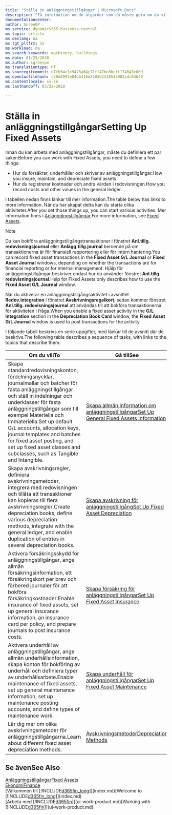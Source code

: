 ```yaml
---
title: "Ställa in anläggningstillgångar | Microsoft Docs"
description: "Få information om de åtgärder som du måste göra om du vill ställa in anläggningstillgångar, till exempel maskiner eller byggnader."
documentationcenter: 
author: SorenGP
ms.service: dynamics365-business-central
ms.topic: article
ms.devlang: na
ms.tgt_pltfrm: na
ms.workload: na
ms.search.keywords: machinery, buildings
ms.date: 01/25/2018
ms.author: sgroespe
ms.translationtype: HT
ms.sourcegitcommit: d7fb34e1c9428a64c71ff47be8bcff174649c00d
ms.openlocfilehash: c20d4997e84db416e2103d2318533082adc04b49
ms.contentlocale: sv-se
ms.lasthandoff: 03/22/2018

---
```

# <a name="setting-up-fixed-assets"></a><span data-ttu-id="4a9d6-103">Ställa in anläggningstillgångar</span><span class="sxs-lookup"><span data-stu-id="4a9d6-103">Setting Up Fixed Assets</span></span>
<span data-ttu-id="4a9d6-104">Innan du kan arbeta med anläggningstillgångar, måste du definiera ett par saker:</span><span class="sxs-lookup"><span data-stu-id="4a9d6-104">Before you can work with Fixed Assets, you need to define a few things:</span></span>  

* <span data-ttu-id="4a9d6-105">Hur du försäkrar, underhåller och skriver av anläggningstillgångar.</span><span class="sxs-lookup"><span data-stu-id="4a9d6-105">How you insure, maintain, and depreciate fixed assets.</span></span>  
* <span data-ttu-id="4a9d6-106">Hur du registrerar kostnader och andra värden i redovisningen.</span><span class="sxs-lookup"><span data-stu-id="4a9d6-106">How you record costs and other values in the general ledger.</span></span>  

<span data-ttu-id="4a9d6-107">I tabellen nedan finns länkar till mer information.</span><span class="sxs-lookup"><span data-stu-id="4a9d6-107">The table below has links to more information.</span></span> <span data-ttu-id="4a9d6-108">När du har skapat detta kan du starta olika aktiviteter.</span><span class="sxs-lookup"><span data-stu-id="4a9d6-108">After you set those things up, you can start various activities.</span></span> <span data-ttu-id="4a9d6-109">Mer information finns i [Anläggningstillgångar](fa-manage.md).</span><span class="sxs-lookup"><span data-stu-id="4a9d6-109">For more information, see [Fixed Assets](fa-manage.md).</span></span>  

> [!NOTE]  
>   <span data-ttu-id="4a9d6-110">Du kan bokföra anläggningstillgångstransaktioner i fönstret **Anl.tillg. redovisningsjournal** eller **Anlägg.tillg.journal** beroende på om transaktionerna är för finansiell rapportering eller för intern hantering.</span><span class="sxs-lookup"><span data-stu-id="4a9d6-110">You can record fixed asset transactions in the **Fixed Asset G/L Journal** or **Fixed Asset Journal** windows, depending on whether the transactions are for financial reporting or for internal management.</span></span> <span data-ttu-id="4a9d6-111">Hjälp för anläggningstillgångar beskriver endast hur du använder fönstret **Anl.tillg. redovisningsjournal**.</span><span class="sxs-lookup"><span data-stu-id="4a9d6-111">Help for Fixed Assets only describes how to use the **Fixed Asset G/L Journal** window.</span></span>  

<span data-ttu-id="4a9d6-112">När du aktiverar en anläggningstillgångsaktivitet i avsnittet **Redov.integration** i fönstret **Avskrivningsregelkort**, sedan kommer fönstret **Anl.tillg. redovisningsjournal** att användas till att bokföra transaktionerna för aktiviteten i fråga.</span><span class="sxs-lookup"><span data-stu-id="4a9d6-112">When you enable a fixed asset activity in the **G/L Integration** section in the **Depreciation Book Card** window, the **Fixed Asset G/L Journal** window is used to post transactions for the activity.</span></span>

<span data-ttu-id="4a9d6-113">I följande tabell beskrivs en serie uppgifter, med länkar till de avsnitt där de beskrivs.</span><span class="sxs-lookup"><span data-stu-id="4a9d6-113">The following table describes a sequence of tasks, with links to the topics that describe them.</span></span>  

| <span data-ttu-id="4a9d6-114">Om du vill</span><span class="sxs-lookup"><span data-stu-id="4a9d6-114">To</span></span> | <span data-ttu-id="4a9d6-115">Gå till</span><span class="sxs-lookup"><span data-stu-id="4a9d6-115">See</span></span> |
| --- | --- |
| <span data-ttu-id="4a9d6-116">Skapa standardredovisningskonton, fördelningsnycklar, journalmallar och batcher för fasta anläggningstillgångar och ställ in indelningar och underklasser för fasta anläggningstillgångar som till exempel Materiella och Immateriella.</span><span class="sxs-lookup"><span data-stu-id="4a9d6-116">Set up default G/L accounts, allocation keys, journal templates and batches for fixed asset posting, and set up fixed asset classes and subclasses, such as Tangible and Intangible.</span></span> |[<span data-ttu-id="4a9d6-117">Skapa allmän information om anläggningstillgångar</span><span class="sxs-lookup"><span data-stu-id="4a9d6-117">Set Up General Fixed Assets Information</span></span>](fa-how-setup-general.md) |
| <span data-ttu-id="4a9d6-118">Skapa avskrivningsregler, definiera avskrivningsmetoder, integrera med redovisningen och tillåta att transaktioner kan kopieras till flera avskrivningsregler.</span><span class="sxs-lookup"><span data-stu-id="4a9d6-118">Create depreciation books, define various depreciation methods, integrate with the general ledger, and enable duplication of entries in several depreciation books.</span></span> |[<span data-ttu-id="4a9d6-119">Skapa avskrivning för anläggningstillgång</span><span class="sxs-lookup"><span data-stu-id="4a9d6-119">Set Up Fixed Asset Depreciation</span></span>](fa-how-setup-depreciation.md) |
| <span data-ttu-id="4a9d6-120">Aktivera försäkringsskydd för anläggningstillgångar, ange allmän försäkringsinformation, ett försäkringskort per brev och förbered journaler för att bokföra försäkringkostnader.</span><span class="sxs-lookup"><span data-stu-id="4a9d6-120">Enable insurance of fixed assets, set up general insurance information, an insurance card per policy, and prepare journals to post insurance costs.</span></span> |[<span data-ttu-id="4a9d6-121">Skapa försäkring för anläggningstillgångar</span><span class="sxs-lookup"><span data-stu-id="4a9d6-121">Set Up Fixed Asset Insurance</span></span>](fa-how-setup-insurance.md) |
| <span data-ttu-id="4a9d6-122">Aktivera underhåll av anläggningstillgångar, ange allmän underhållsinformation, skapa konton för bokföring av underhåll och definiera typer av underhållsarbete.</span><span class="sxs-lookup"><span data-stu-id="4a9d6-122">Enable maintenance of fixed assets, set up general maintenance information, set up maintenance posting accounts, and define types of maintenance work.</span></span> |[<span data-ttu-id="4a9d6-123">Skapa underhåll för anläggningstillgångar</span><span class="sxs-lookup"><span data-stu-id="4a9d6-123">Set Up Fixed Asset Maintenance</span></span>](fa-how-setup-maintenance.md) |
| <span data-ttu-id="4a9d6-124">Lär dig mer om olika avskrivningsmetoder för anläggningstillgångarna.</span><span class="sxs-lookup"><span data-stu-id="4a9d6-124">Learn about different fixed asset depreciation methods.</span></span> |[<span data-ttu-id="4a9d6-125">Avskrivningsmetoder</span><span class="sxs-lookup"><span data-stu-id="4a9d6-125">Depreciation Methods</span></span>](fa-depreciation-methods.md) |

## <a name="see-also"></a><span data-ttu-id="4a9d6-126">Se även</span><span class="sxs-lookup"><span data-stu-id="4a9d6-126">See Also</span></span>
[<span data-ttu-id="4a9d6-127">Anläggningstillgångar</span><span class="sxs-lookup"><span data-stu-id="4a9d6-127">Fixed Assets</span></span>](fa-manage.md)  
[<span data-ttu-id="4a9d6-128">Ekonomi</span><span class="sxs-lookup"><span data-stu-id="4a9d6-128">Finance</span></span>](finance.md)  
<span data-ttu-id="4a9d6-129">[Välkommen till [!INCLUDE[d365fin_long](includes/d365fin_long_md.md)]](index.md)</span><span class="sxs-lookup"><span data-stu-id="4a9d6-129">[Welcome to [!INCLUDE[d365fin_long](includes/d365fin_long_md.md)]](index.md)</span></span>  
<span data-ttu-id="4a9d6-130">[Arbeta med [!INCLUDE[d365fin](includes/d365fin_md.md)]](ui-work-product.md)</span><span class="sxs-lookup"><span data-stu-id="4a9d6-130">[Working with [!INCLUDE[d365fin](includes/d365fin_md.md)]](ui-work-product.md)</span></span>

